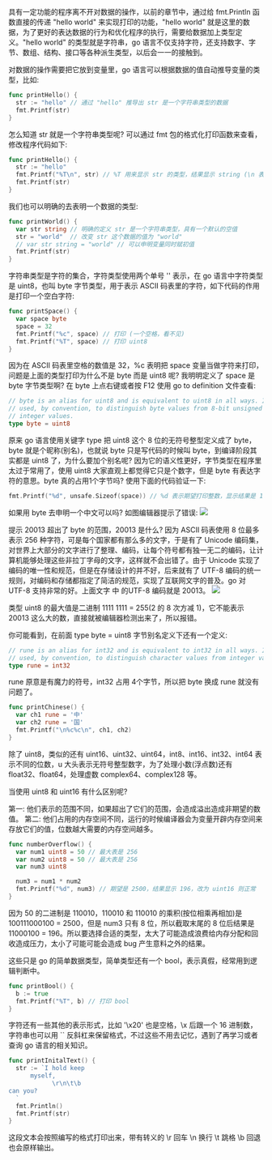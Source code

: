 具有一定功能的程序离不开对数据的操作，以前的章节中，通过给 fmt.Println 函数直接的传递 "hello world" 来实现打印的功能，"hello world" 就是这里的数据，为了更好的表达数据的行为和优化程序的执行，需要给数据加上类型定义。"hello world" 的类型就是字符串，go 语言不仅支持字符，还支持数字、字节、数组、结构、接口等各种派生类型，以后会一一的接触到。

对数据的操作需要把它放到变量里，go 语言可以根据数据的值自动推导变量的类型，比如:

```go
func printHello() {
  str := "hello" // 通过 "hello" 推导出 str 是一个字符串类型的数据
  fmt.Printf(str)
}
```

怎么知道 str 就是一个字符串类型呢? 可以通过 fmt 包的格式化打印函数来查看，修改程序代码如下:

```go
func printHello() {
  str := "hello"
  fmt.Printf("%T\n", str) // %T 用来显示 str 的类型，结果显示 string (\n 表示打印换行符)
  fmt.Printf(str)
}
```

我们也可以明确的去表明一个数据的类型:

```go
func printWorld() {
  var str string // 明确的定义 str 是一个字符串类型，具有一个默认的空值
  str = "world"  // 改变 str 这个数据的值为 "world" 
  // var str string = "world" // 可以申明变量同时赋初值
  fmt.Printf(str)
}
```

字符串类型是字符的集合，字符类型使用两个单号 '' 表示，在 go 语言中字符类型是 uint8，也叫 byte 字节类型，用于表示 ASCII 码表里的字符，如下代码的作用是打印一个空白字符:

```go
func printSpace() {
  var space byte
  space = 32
  fmt.Printf("%c", space) // 打印 (一个空格，看不见)
  fmt.Printf("%T", space) // 打印 uint8
}
```

因为在 ASCII 码表里空格的数值是 32，%c 表明把 space 变量当做字符来打印，问题是上面的类型打印为什么不是 byte 而是 uint8 呢? 我明明定义了 space 是 byte 字节类型啊? 在 byte 上点右键或者按 F12 使用 go to definition 文件查看:

```go
// byte is an alias for uint8 and is equivalent to uint8 in all ways. It is
// used, by convention, to distinguish byte values from 8-bit unsigned
// integer values.
type byte = uint8
```

原来 go 语言使用关键字 type 把 uint8 这个 8 位的无符号整型定义成了 byte，byte 就是个昵称(别名)，也就说 byte 只是写代码的时候叫 byte，到编译阶段其实都是 uint8 了，为什么要加个别名呢? 因为它的语义性更好，字节类型在程序里太过于常用了，使用 uint8 大家直观上都觉得它只是个数字，但是 byte 有表达字符的意思。byte 真的占用1个字节吗? 使用下面的代码验证一下:

```go
fmt.Printf("%d", unsafe.Sizeof(space)) // %d 表示期望打印整数，显示结果是 1
```

如果用 byte 去申明一个中文可以吗? 如图编辑器提示了错误:
![](https://develop-developer.oss-cn-hangzhou.aliyuncs.com/images/bE4FBH3wKP5NiKfAG-OC-GB-BTlWTYby53K6jLI101.png?x-oss-process=style/txt-water)

提示 20013 超出了 byte 的范围，20013 是什么? 因为 ASCII 码表使用 8 位最多表示 256 种字符，可是每个国家都有那么多的文字，于是有了 Unicode 编码集，对世界上大部分的文字进行了整理、编码，让每个符号都有独一无二的编码，让计算机能够处理这些非拉丁字母的文字，这样就不会出错了。由于 Unicode 实现了编码的唯一性和规范，但是在存储设计的并不好，后来就有了 UTF-8 编码的统一规则，对编码和存储都指定了简洁的规范，实现了互联网文字的普及。go 对 UTF-8 支持非常的好。上面文字 中 的UTF-8 编码就是 20013。
![](https://develop-developer.oss-cn-hangzhou.aliyuncs.com/images/gDWHWBCTytD55KYKY-ImSPOFHRdRPudNW_qG5mJnAk.png?x-oss-process=style/txt-water)

类型 uint8  的最大值是二进制 1111 1111 = 255(2 的 8 次方减 1)，它不能表示 20013 这么大的数，直接就被编辑器检测出来了，所以报错。

你可能看到，在前面 type byte = uint8 字节别名定义下还有一个定义:

```go
// rune is an alias for int32 and is equivalent to int32 in all ways. It is
// used, by convention, to distinguish character values from integer values.
type rune = int32
```

rune 原意是有魔力的符号，int32 占用 4个字节，所以把 byte 换成 rune 就没有问题了。

```go
func printChinese() {
  var ch1 rune = '中'
  var ch2 rune = '国'
  fmt.Printf("\n%c%c\n", ch1, ch2)
}
```

除了 uint8，类似的还有 uint16、uint32、uint64，int8、int16、int32、int64 表示不同的位数，u 大头表示无符号整型数字，为了处理小数(浮点数)还有 float32、float64，处理虚数 complex64、complex128 等。

当使用 uint8 和 uint16 有什么区别呢? 

第一: 他们表示的范围不同，如果超出了它们的范围，会造成溢出造成非期望的数值。
第二: 他们占用的内存空间不同，运行的时候编译器会为变量开辟内存空间来存放它们的值，位数越大需要的内存空间越多。

```go
func numberOverflow() {
  var num1 uint8 = 50 // 最大表是 256
  var num2 uint8 = 50 // 最大表是 256
  var num3 uint8

  num3 = num1 * num2
  fmt.Printf("%d", num3) // 期望是 2500，结果显示 196，改为 uint16 则正常
}
```

因为 50 的二进制是 110010，110010 和 110010 的乘积(按位相乘再相加)是 100111000100 = 2500，但是 num3 只有 8 位，所以截取末尾的 8 位后结果是 11000100 = 196。所以要选择合适的类型，太大了可能造成浪费给内存分配和回收造成压力，太小了可能可能会造成 bug 产生意料之外的结果。

这些只是 go 的简单数据类型，简单类型还有一个 bool，表示真假，经常用到逻辑判断中。

```go
func printBool() {
  b := true
  fmt.Printf("%T", b) // 打印 bool 
}
```

字符还有一些其他的表示形式，比如 '\x20' 也是空格，\x 后跟一个 16 进制数，字符串也可以用 `` 反斜杠来保留格式，不过这些不用去记忆，遇到了再学习或者查询 go 语言的相关知识。

```go
func printInitalText() {
  str := `I hold keep
      myself,
            \r\n\t\b
can you?
  `
  fmt.Println()
  fmt.Printf(str)
}
```

这段文本会按照编写的格式打印出来，带有转义的 \r 回车 \n 换行 \t 跳格 \b 回退 也会原样输出。
